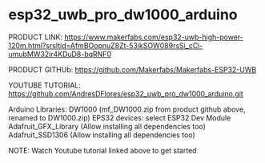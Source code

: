 # esp32_uwb_pro_dw1000_arduino

PRODUCT LINK: https://www.makerfabs.com/esp32-uwb-high-power-120m.html?srsltid=AfmBOopnuZ8Zt-53ikSOW089rsSi_cCi-umubMW32ir4KDuD8-bqRNF0

PRODUCT GITHUb: https://github.com/Makerfabs/Makerfabs-ESP32-UWB

YOUTUBE TUTORIAL: https://github.com/AndresDFlores/esp32_uwb_pro_dw1000_arduino.git

Arduino Libraries:
    DW1000 (mf_DW1000.zip from product github above, renamed to DW1000.zip)
    EPS32 devices: select ESP32 Dev Module
    Adafruit_GFX_Library (Allow installing all dependencies too)
    Adafruit_SSD1306 (Allow installing all dependencies too)

NOTE:  Watch Youtube tutorial linked above to get started